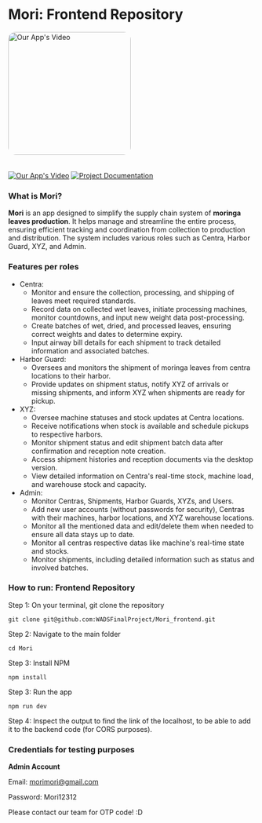 # Mori: Frontend Repository

<img src="Mori.png" alt="Our App's Video" style="border-radius: 15px; margin-bottom: 20px; width: 250px;">


[![Our App's Video](https://img.shields.io/badge/Our%20App's%20Promo%20Video-Watch-red?logo=youtube)](https://www.youtube.com/watch?v=NWyZfkSVxP8)
[![Project Documentation](https://img.shields.io/badge/Project%20Documentation-Read-blue?logo=microsoft-word)](https://drive.google.com/file/d/1H2l_C8Pp526vc9zQG0F9yThzrXiQZu6I/view?usp=sharing)


### What is Mori?
**Mori** is an app designed to simplify the supply chain system of **moringa leaves production**. It helps manage and streamline the entire process, ensuring efficient tracking and coordination from collection to production and distribution. The system includes various roles such as Centra, Harbor Guard, XYZ, and Admin. 


### Features per roles
 - Centra: 
    - Monitor and ensure the collection, processing, and shipping of leaves meet required standards.
    - Record data on collected wet leaves, initiate processing machines, monitor countdowns, and input new weight data post-processing.
    - Create batches of wet, dried, and processed leaves, ensuring correct weights and dates to determine expiry.
    - Input airway bill details for each shipment to track detailed information and associated batches.
 - Harbor Guard: 
    - Oversees and monitors the shipment of moringa leaves from centra locations to their harbor. 
    - Provide updates on shipment status, notify XYZ of arrivals or missing shipments, and inform XYZ when shipments are ready for pickup.
 - XYZ: 
    - Oversee machine statuses and stock updates at Centra locations.
    - Receive notifications when stock is available and schedule pickups to respective harbors.
    - Monitor shipment status and edit shipment batch data after confirmation and reception note creation.
    - Access shipment histories and reception documents via the desktop version.
    - View detailed information on Centra's real-time stock, machine load, and warehouse stock and capacity.
 - Admin: 
    - Monitor Centras, Shipments, Harbor Guards, XYZs, and Users.
    - Add new user accounts (without passwords for security), Centras with their machines, harbor locations, and XYZ warehouse locations.
    - Monitor all the mentioned data and edit/delete them when needed to ensure all data stays up to date. 
    - Monitor all centras respective datas like machine's real-time state and stocks.
    - Monitor shipments, including detailed information such as status and involved batches.


### How to run: Frontend Repository

Step 1: On your terminal, git clone the repository
```
git clone git@github.com:WADSFinalProject/Mori_frontend.git
```

Step 2: Navigate to the main folder 
```
cd Mori
```

Step 3: Install NPM
```
npm install
```

Step 3: Run the app
```
npm run dev
```

Step 4: Inspect the output to find the link of the localhost, to be able to add it to the backend code (for CORS purposes). 


### Credentials for testing purposes

**Admin Account**

Email: morimori@gmail.com

Password: Mori12312


Please contact our team for OTP code! :D 

